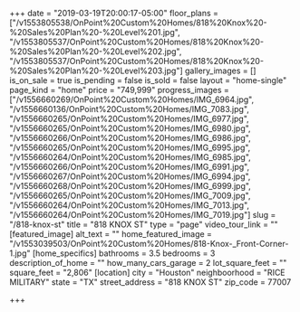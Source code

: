 +++
date = "2019-03-19T20:00:17-05:00"
floor_plans = ["/v1553805538/OnPoint%20Custom%20Homes/818%20Knox%20-%20Sales%20Plan%20-%20Level%201.jpg", "/v1553805537/OnPoint%20Custom%20Homes/818%20Knox%20-%20Sales%20Plan%20-%20Level%202.jpg", "/v1553805537/OnPoint%20Custom%20Homes/818%20Knox%20-%20Sales%20Plan%20-%20Level%203.jpg"]
gallery_images = []
is_on_sale = true
is_pending = false
is_sold = false
layout = "home-single"
page_kind = "home"
price = "749,999"
progress_images = ["/v1556660269/OnPoint%20Custom%20Homes/IMG_6964.jpg", "/v1556660136/OnPoint%20Custom%20Homes/IMG_7083.jpg", "/v1556660265/OnPoint%20Custom%20Homes/IMG_6977.jpg", "/v1556660265/OnPoint%20Custom%20Homes/IMG_6980.jpg", "/v1556660266/OnPoint%20Custom%20Homes/IMG_6986.jpg", "/v1556660265/OnPoint%20Custom%20Homes/IMG_6995.jpg", "/v1556660264/OnPoint%20Custom%20Homes/IMG_6985.jpg", "/v1556660266/OnPoint%20Custom%20Homes/IMG_6991.jpg", "/v1556660267/OnPoint%20Custom%20Homes/IMG_6994.jpg", "/v1556660268/OnPoint%20Custom%20Homes/IMG_6999.jpg", "/v1556660265/OnPoint%20Custom%20Homes/IMG_7009.jpg", "/v1556660264/OnPoint%20Custom%20Homes/IMG_7013.jpg", "/v1556660264/OnPoint%20Custom%20Homes/IMG_7019.jpg"]
slug = "/818-knox-st"
title = "818 KNOX ST"
type = "page"
video_tour_link = ""
[featured_image]
alt_text = ""
home_featured_image = "/v1553039503/OnPoint%20Custom%20Homes/818-Knox-_Front-Corner-1.jpg"
[home_specifics]
bathrooms = 3.5
bedrooms = 3
description_of_home = ""
how_many_cars_garage = 2
lot_square_feet = ""
square_feet = "2,806"
[location]
city = "Houston"
neighboorhood = "RICE MILITARY"
state = "TX"
street_address = "818 KNOX ST"
zip_code = 77007

+++
